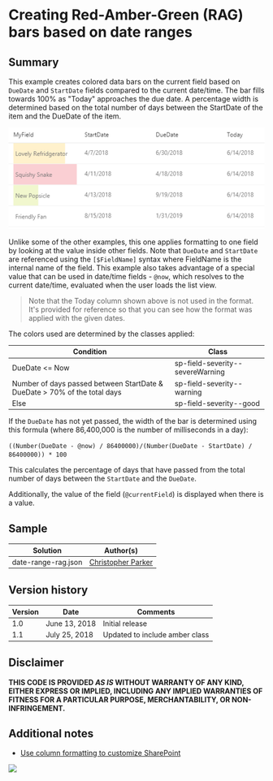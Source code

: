 # Creating Red-Amber-Green (RAG) bars based on date ranges

## Summary
This example creates colored data bars on the current field based on `DueDate` and `StartDate` fields compared to the current date/time. The bar fills towards 100% as "Today" approaches the due date. A percentage width is determined based on the total number of days between the StartDate of the item and the DueDate of the item.

![screenshot of the sample](./screenshot.png)

Unlike some of the other examples, this one applies formatting to one field by looking at the value inside other fields. Note that `DueDate` and `StartDate` are referenced using the `[$FieldName]` syntax where FieldName is the internal name of the field. This example also takes advantage of a special value that can be used in date/time fields - `@now`, which resolves to the current date/time, evaluated when the user loads the list view.

>Note that the Today column shown above is not used in the format. It's provided for reference so that you can see how the format was applied with the given dates.

The colors used are determined by the classes applied:

|Condition|Class|
|---|---|
|DueDate <= Now|sp-field-severity--severeWarning|
|Number of days passed between StartDate & DueDate > 70% of the total days|sp-field-severity--warning|
|Else|sp-field-severity--good|

If the `DueDate` has not yet passed, the width of the bar is determined using this formula (where 86,400,000 is the number of milliseconds in a day):

`((Number(DueDate - @now) / 86400000)/(Number(DueDate - StartDate) / 86400000)) * 100`

This calculates the percentage of days that have passed from the total number of days between the `StartDate` and the `DueDate`.

Additionally, the value of the field (`@currentField`) is displayed when there is a value.

## Sample

Solution|Author(s)
--------|---------
date-range-rag.json | [Christopher Parker](https://twitter.com/ChrispyBites)

## Version history

Version|Date|Comments
-------|----|--------
1.0|June 13, 2018|Initial release
1.1|July 25, 2018|Updated to include amber class

## Disclaimer
**THIS CODE IS PROVIDED *AS IS* WITHOUT WARRANTY OF ANY KIND, EITHER EXPRESS OR IMPLIED, INCLUDING ANY IMPLIED WARRANTIES OF FITNESS FOR A PARTICULAR PURPOSE, MERCHANTABILITY, OR NON-INFRINGEMENT.**

## Additional notes

- [Use column formatting to customize SharePoint](https://docs.microsoft.com/en-us/sharepoint/dev/declarative-customization/column-formatting)

<img src="https://telemetry.sharepointpnp.com/sp-dev-list-formatting/column-samples/date-range-rag" />